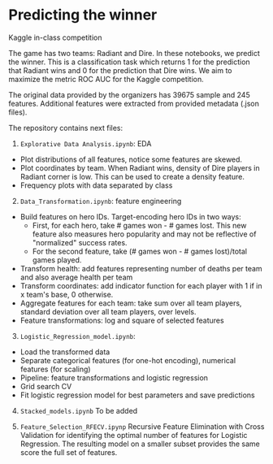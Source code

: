 # Predicting the winner
Kaggle in-class competition

The game has two teams: Radiant and Dire. In these notebooks, we predict the winner. This is a classification task which returns 1 for the prediction that Radiant wins and 0 for the prediction that Dire wins. We aim to maximize the metric ROC AUC for the Kaggle competition.

The original data provided by the organizers has 39675 sample and 245 features. Additional features were extracted from provided metadata (.json files).

The repository contains next files:

1. `Explorative Data Analysis.ipynb`: EDA
  * Plot distributions of all features, notice some features are skewed.
  * Plot coordinates by team. When Radiant wins, density of Dire players in Radiant corner is low. This can be used to create a density feature.
  * Frequency plots with data separated by class

2. `Data_Transformation.ipynb`: feature engineering
  * Build features on hero IDs. Target-encoding hero IDs in two ways:
    +  First, for each hero, take # games won - # games lost. This new feature also measures hero popularity and may not be reflective of "normalized" success rates.
    + For the second feature, take (# games won - # games lost)/total games played.
   * Transform health: add features representing number of deaths per team and also average health per team
   * Transform coordinates: add indicator function for each player with 1 if in x team's base, 0 otherwise.
   * Aggregate features for each team: take sum over all team players, standard deviation over all team players, over levels.
   * Feature transformations: log and square of selected features

3. `Logistic_Regression_model.ipynb`:
 * Load the transformed data
 * Separate categorical features (for one-hot encoding), numerical features (for scaling)
 * Pipeline: feature transformations and logistic regression
 * Grid search CV
 * Fit logistic regression model for best parameters and save predictions


4. `Stacked_models.ipynb`
    To be added

5. `Feature_Selection_RFECV.ipynp`
    Recursive Feature Elimination with Cross Validation for identifying the optimal number of features for Logistic Regression. The resulting model on a smaller subset provides the same score the full set of features.
